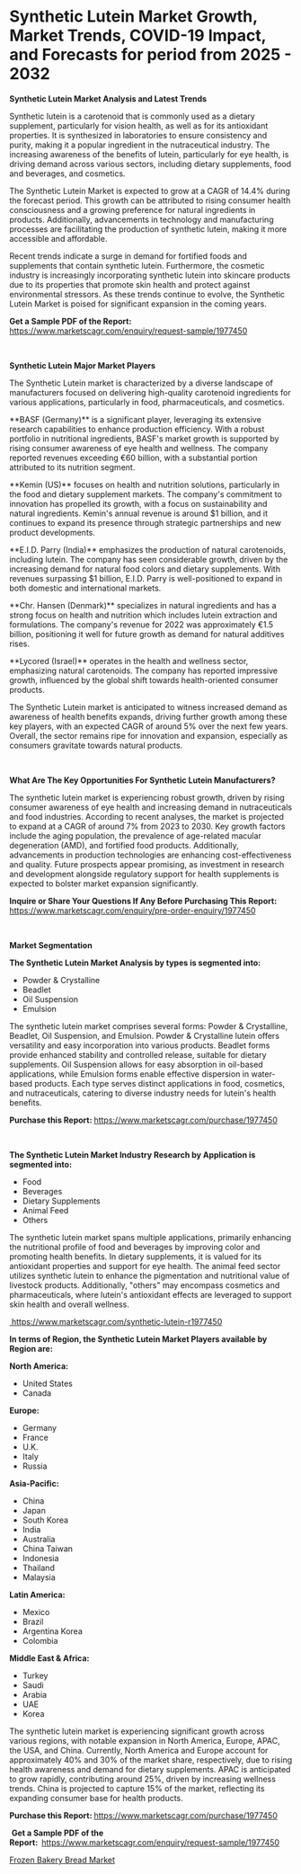 <p><h1>Synthetic Lutein Market Growth, Market Trends, COVID-19 Impact, and Forecasts for period from 2025 - 2032</h1></p><p><strong>Synthetic Lutein Market Analysis and Latest Trends</strong></p>
<p><p>Synthetic lutein is a carotenoid that is commonly used as a dietary supplement, particularly for vision health, as well as for its antioxidant properties. It is synthesized in laboratories to ensure consistency and purity, making it a popular ingredient in the nutraceutical industry. The increasing awareness of the benefits of lutein, particularly for eye health, is driving demand across various sectors, including dietary supplements, food and beverages, and cosmetics.</p><p>The Synthetic Lutein Market is expected to grow at a CAGR of 14.4% during the forecast period. This growth can be attributed to rising consumer health consciousness and a growing preference for natural ingredients in products. Additionally, advancements in technology and manufacturing processes are facilitating the production of synthetic lutein, making it more accessible and affordable.</p><p>Recent trends indicate a surge in demand for fortified foods and supplements that contain synthetic lutein. Furthermore, the cosmetic industry is increasingly incorporating synthetic lutein into skincare products due to its properties that promote skin health and protect against environmental stressors. As these trends continue to evolve, the Synthetic Lutein Market is poised for significant expansion in the coming years.</p></p>
<p><strong>Get a Sample PDF of the Report:&nbsp;</strong> <a href="https://www.marketscagr.com/enquiry/request-sample/1977450?utm_campaign=3508&utm_medium=2&utm_source=Github&utm_content=ia&utm_term=07042025&utm_id=synthetic-lutein">https://www.marketscagr.com/enquiry/request-sample/1977450</a></p>
<p>&nbsp;</p>
<p><strong>Synthetic Lutein Major Market Players</strong></p>
<p><p>The Synthetic Lutein market is characterized by a diverse landscape of manufacturers focused on delivering high-quality carotenoid ingredients for various applications, particularly in food, pharmaceuticals, and cosmetics.</p><p>**BASF (Germany)** is a significant player, leveraging its extensive research capabilities to enhance production efficiency. With a robust portfolio in nutritional ingredients, BASF's market growth is supported by rising consumer awareness of eye health and wellness. The company reported revenues exceeding €60 billion, with a substantial portion attributed to its nutrition segment.</p><p>**Kemin (US)** focuses on health and nutrition solutions, particularly in the food and dietary supplement markets. The company's commitment to innovation has propelled its growth, with a focus on sustainability and natural ingredients. Kemin's annual revenue is around $1 billion, and it continues to expand its presence through strategic partnerships and new product developments.</p><p>**E.I.D. Parry (India)** emphasizes the production of natural carotenoids, including lutein. The company has seen considerable growth, driven by the increasing demand for natural food colors and dietary supplements. With revenues surpassing $1 billion, E.I.D. Parry is well-positioned to expand in both domestic and international markets.</p><p>**Chr. Hansen (Denmark)** specializes in natural ingredients and has a strong focus on health and nutrition which includes lutein extraction and formulations. The company's revenue for 2022 was approximately €1.5 billion, positioning it well for future growth as demand for natural additives rises.</p><p>**Lycored (Israel)** operates in the health and wellness sector, emphasizing natural carotenoids. The company has reported impressive growth, influenced by the global shift towards health-oriented consumer products.</p><p>The Synthetic Lutein market is anticipated to witness increased demand as awareness of health benefits expands, driving further growth among these key players, with an expected CAGR of around 5% over the next few years. Overall, the sector remains ripe for innovation and expansion, especially as consumers gravitate towards natural products.</p></p>
<p>&nbsp;</p>
<p><strong>What Are The Key Opportunities For Synthetic Lutein Manufacturers?</strong></p>
<p><p>The synthetic lutein market is experiencing robust growth, driven by rising consumer awareness of eye health and increasing demand in nutraceuticals and food industries. According to recent analyses, the market is projected to expand at a CAGR of around 7% from 2023 to 2030. Key growth factors include the aging population, the prevalence of age-related macular degeneration (AMD), and fortified food products. Additionally, advancements in production technologies are enhancing cost-effectiveness and quality. Future prospects appear promising, as investment in research and development alongside regulatory support for health supplements is expected to bolster market expansion significantly.</p></p>
<p><strong>Inquire or Share Your Questions If Any Before Purchasing This Report:</strong> <a href="https://www.marketscagr.com/enquiry/pre-order-enquiry/1977450?utm_campaign=3508&utm_medium=2&utm_source=Github&utm_content=ia&utm_term=07042025&utm_id=synthetic-lutein">https://www.marketscagr.com/enquiry/pre-order-enquiry/1977450</a></p>
<p>&nbsp;</p>
<p><strong>Market Segmentation</strong></p>
<p><strong>The Synthetic Lutein Market Analysis by types is segmented into:</strong></p>
<p><ul><li>Powder & Crystalline</li><li>Beadlet</li><li>Oil Suspension</li><li>Emulsion</li></ul></p>
<p><p>The synthetic lutein market comprises several forms: Powder & Crystalline, Beadlet, Oil Suspension, and Emulsion. Powder & Crystalline lutein offers versatility and easy incorporation into various products. Beadlet forms provide enhanced stability and controlled release, suitable for dietary supplements. Oil Suspension allows for easy absorption in oil-based applications, while Emulsion forms enable effective dispersion in water-based products. Each type serves distinct applications in food, cosmetics, and nutraceuticals, catering to diverse industry needs for lutein's health benefits.</p></p>
<p><strong>Purchase this Report:&nbsp;</strong><a href="https://www.marketscagr.com/purchase/1977450?utm_campaign=3508&utm_medium=2&utm_source=Github&utm_content=ia&utm_term=07042025&utm_id=synthetic-lutein">https://www.marketscagr.com/purchase/1977450</a></p>
<p>&nbsp;</p>
<p><strong>The Synthetic Lutein Market Industry Research by Application is segmented into:</strong></p>
<p><ul><li>Food</li><li>Beverages</li><li>Dietary Supplements</li><li>Animal Feed</li><li>Others</li></ul></p>
<p><p>The synthetic lutein market spans multiple applications, primarily enhancing the nutritional profile of food and beverages by improving color and promoting health benefits. In dietary supplements, it is valued for its antioxidant properties and support for eye health. The animal feed sector utilizes synthetic lutein to enhance the pigmentation and nutritional value of livestock products. Additionally, "others" may encompass cosmetics and pharmaceuticals, where lutein's antioxidant effects are leveraged to support skin health and overall wellness.</p></p>
<p><a href="https://www.marketscagr.com/synthetic-lutein-r1977450?utm_campaign=3508&utm_medium=2&utm_source=Github&utm_content=ia&utm_term=07042025&utm_id=synthetic-lutein">&nbsp;https://www.marketscagr.com/synthetic-lutein-r1977450</a></p>
<p><strong>In terms of Region, the Synthetic Lutein Market Players available by Region are:</strong></p>
<p>
    <p> <strong> North America: </strong>
        <ul>
            <li>United States</li>
            <li>Canada</li>
        </ul>
        </p> 
    <p> <strong> Europe: </strong>
        <ul>
            <li>Germany</li>
            <li>France</li>
            <li>U.K.</li>
            <li>Italy</li>
            <li>Russia</li>
        </ul>
        </p> 
    <p> <strong> Asia-Pacific: </strong>
        <ul>
            <li>China</li>
            <li>Japan</li>
            <li>South Korea</li>
            <li>India</li>
            <li>Australia</li>
            <li>China Taiwan</li>
            <li>Indonesia</li>
            <li>Thailand</li>
            <li>Malaysia</li>
        </ul>
        </p> 
    <p> <strong> Latin America: </strong>
        <ul>
            <li>Mexico</li>
            <li>Brazil</li>
            <li>Argentina Korea</li>
            <li>Colombia</li>
        </ul>
        </p> 
    <p> <strong> Middle East & Africa: </strong>
        <ul>
            <li>Turkey</li>
            <li>Saudi</li>
            <li>Arabia</li>
            <li>UAE</li>
            <li>Korea</li>
        </ul>
    </p>
    </p>
<p><p>The synthetic lutein market is experiencing significant growth across various regions, with notable expansion in North America, Europe, APAC, the USA, and China. Currently, North America and Europe account for approximately 40% and 30% of the market share, respectively, due to rising health awareness and demand for dietary supplements. APAC is anticipated to grow rapidly, contributing around 25%, driven by increasing wellness trends. China is projected to capture 15% of the market, reflecting its expanding consumer base for health products.</p></p>
<p><strong>Purchase this Report: </strong><a href="https://www.marketscagr.com/purchase/1977450?utm_campaign=3508&utm_medium=2&utm_source=Github&utm_content=ia&utm_term=07042025&utm_id=synthetic-lutein">https://www.marketscagr.com/purchase/1977450</a></p>
<p>&nbsp;<strong>Get a Sample PDF of the Report:&nbsp;&nbsp;</strong><a href="https://www.marketscagr.com/enquiry/request-sample/1977450?utm_campaign=3508&utm_medium=2&utm_source=Github&utm_content=ia&utm_term=07042025&utm_id=synthetic-lutein">https://www.marketscagr.com/enquiry/request-sample/1977450</a></p>
<p><strong></strong></p>
<p><p><a href="https://github.com/porstheftyux/Market-Research-Report-List-1/blob/main/frozen-bakery-bread-market.md?utm_campaign=3508&utm_medium=2&utm_source=Github&utm_content=ia&utm_term=07042025&utm_id=synthetic-lutein">Frozen Bakery Bread Market</a></p></p>